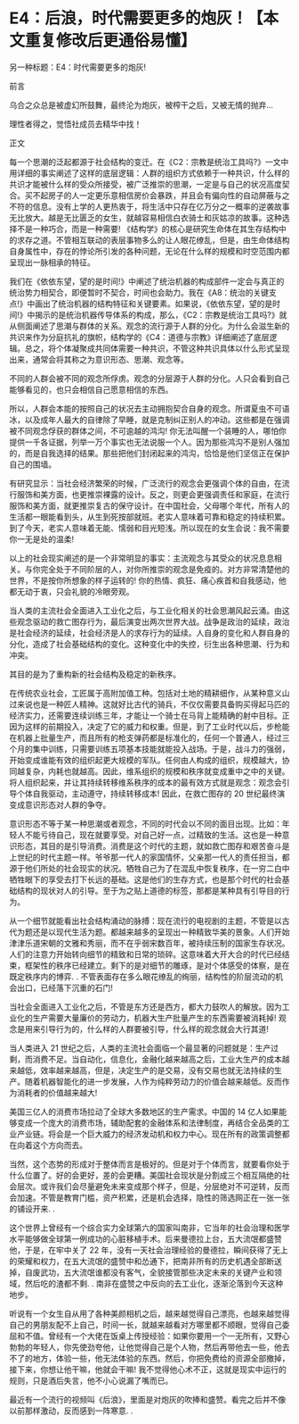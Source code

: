 # E4：后浪，时代需要更多的炮灰！【本文重复修改后更通俗易懂】

另一种标题：E4：时代需要更多的炮灰!

前言

乌合之众总是被虚幻所鼓舞，最终沦为炮灰，被榨干之后，又被无情的抛弃…

理性者得之，觉悟社成员去精华中找！

正文

每一个思潮的泛起都源于社会结构的变迁。在《C2：宗教是统治工具吗?》一文中用详细的事实阐述了这样的底层逻辑：人群的组织方式依赖于一种共识，什么样的共识才能被什么样的受众所接受，被广泛推崇的思潮，一定是与自己的状况高度契合。买不起房子的人一定更乐意相信房价会暴跌，并且会有偏向性的自动屏蔽与之不符的信息。没有上学的人更热衷于，将生活中只存在亿万分之一概率的逆袭故事无比放大。越是无比匮乏的女生，就越容易相信白衣骑士和灰姑凉的故事。这种选择不是一种巧合，而是一种需要! 《结构学》的核心是研究生命体在其生存结构中的求存之道。不管相互联动的表层事物多么的让人眼花缭乱，但是，由生命体结构自身属性中，存在的悖论所引发的各种问题，无论在什么样的规模和时空范围内都呈现出一脉相承的特征。

我们在《依依东望，望的是时间!》中阐述了统治机器的构成部件一定会与真正的统治势力相契合，即便暂时不契合，时间也会助力。我在《A8：统治的关键支点!》中画出了统治机器的结构特征和关键要素。如果说，《依依东望，望的是时间!》中揭示的是统治机器传导体系的构成，那么，《C2：宗教是统治工具吗?》就从侧面阐述了思潮与群体的关系。观念的流行源于人群的分化。为什么会滋生新的共识来作为分庭抗礼的旗帜，结构学的《C4：道德与宗教》详细阐述了底层逻辑。总之，将个体凝聚成共同体需要一种共识，不管这种共识具体以什么形式呈现出来，通常会将其称之为意识形态、思潮、观念等。

不同的人群会被不同的观念所俘虏。观念的分层源于人群的分化。人只会看到自己能够看见的，也只会相信自己愿意相信的东西。

所以，人群会本能的按照自己的状况去主动拥抱契合自身的观念。所谓夏虫不可语冰，以及成年人最大的自律除了早睡，就是克制纠正别人的冲动。这些都是在强调被不同观念俘获的群体之间，不可逾越的鸿沟! 你无法叫醒一个装睡的人，哪怕你提供一千各证据，列举一万个事实也无法说服一个人。因为那些鸿沟不是别人强加的，而是自我选择的结果。那些把他们封闭起来的鸿沟，恰恰是他们坚信正在保护自己的围墙。

有研究显示：当社会经济繁荣的时候，广泛流行的观念会更强调个体的自由，在流行服饰和美方面，也更推崇裸露的设计。反之，则更会更强调责任和家庭，在流行服饰和美方面，就更推崇复古的保守设计。在中国社会，父母哪个年代，所有人的生活都一眼能看到头，从生到死按部就班。老实人意味着可靠和稳定的持续积累。到了今天，老实人意味着无能、懦弱和目光短浅。所以现在的女生会说：我不需要你一无是处的温柔!

以上的社会现实阐述的是一个非常明显的事实：主流观念与其受众的状况息息相关。与你完全处于不同阶层的人，对你所推崇的观念是免疫的。对方非常清楚他的世界，不是按你所想象的样子运转的! 你的热情、疯狂、痛心疾首和自我感动，他都无动于衷，只会礼貌的冷眼旁观。

当人类的主流社会全面进入工业化之后，与工业化相关的社会思潮风起云涌。由这些观念驱动的救亡图存行为，最后演变出两次世界大战。战争是政治的延续，政治是社会经济的延续，社会经济是人的求存行为的延续。人自身的变化和人群自身的分化，造成了社会基础结构的变化。这种变化中的失控，衍生出各种思潮、行为和冲突。

其目的是为了重构新的社会结构及稳定的新秩序。

在传统农业社会，工匠属于高附加值工种。包括对土地的精耕细作，从某种意义山过来说也是一种匠人精神。这就好比古代的骑兵，不仅仅需要具备购买得起马匹的经济实力，还需要连续训练三年，才能让一个骑士在马背上能精确的射中目标。正因为这样的前期投入，决定了它的威力和权重。但是，到了工业时代以后，步枪能在机器上批量生产，而且所有的枪支弹药都是标准化的，任何一个普通人，经过三个月的集中训练，只需要训练五项基本技能就能投入战场。于是，战斗力的强弱，开始变成谁能有效的组织起更大规模的军队。任何由人构成的组织，规模越大，协同越复杂，内耗也就越高。因此，维系组织的规模和秩序就变成重中之中的关键。将人组织起来，并让其持续转移维系秩序的成本的最有效方式就是观念：观念会引导个体自我驱动，主动遵守，持续转移成本! 因此，在救亡图存的 20 世纪最终演变成意识形态对人群的争夺。

意识形态不等于某一种思潮或者观念，不同的时代会以不同的面目出现。比如：年轻人不能亏待自己，现在就要享受。对自己好一点，过精致的生活。这也是一种意识形态，其目的是引导消费。消费是这个时代的主题，就如救亡图存和艰苦奋斗是上世纪的时代主题一样。爷爷那一代人的家国情怀，父亲那一代人的责任担当，都源于他们所处的社会现实的状况。牺牲自己为了在混乱中恢复秩序，在一穷二白中牺牲眼下的享受去打下长远的基础。这是他们的生存方式，也是那个时代的社会基础结构的现状对人的引导。至于为之贴上道德的标签，那都是某种具有引导目的行为。

从一个细节就能看出社会结构涌动的脉搏：现在流行的电视剧的主题，不管是以古代为题还是以现代生活为题。都越来越多的呈现出一种精致华美的景象。人们开始津津乐道宋朝的文雅和秀丽，而不在乎弱宋数百年，被持续压制的国家生存状况。人们的注意力开始转向细节的精致和日常的琐碎。这意味着大开大合的时代已经结束，框架性的秩序已经建立。剩下的是对细节的雕琢，是对个体感受的体察，是在既定秩序内的博弈. . 不管表面存在多么眼花缭乱的绚丽，结构性的阶层流动的机会出口，已经落下沉重的石门!

当社会全面进入工业化之后，不管是东方还是西方，都大力鼓吹人的解放。因为工业化的生产需要大量廉价的劳动力，机器大生产批量产生的东西需要被消耗掉! 观念是用来引导行为的，什么样的人群要被引导，什么样的观念就会大行其道!

当人类进入 21 世纪之后，人类的主流社会面临一个最显著的问题就是：生产过剩，而消费不足。当自动化，信息化，金融化越来越高之后，工业大生产的成本越来越低，效率越来越高，但是，决定生产的是交易，没有交易也就无法持续的生产。随着机器智能化的进一步发展，人作为纯粹劳动力的价值会越来越低。反而作为消耗者的价值越来越大!

美国三亿人的消费市场拉动了全球大多数地区的生产需求。中国的 14 亿人如果能够变成一个庞大的消费市场，辅助配套的金融体系和法律制度，再结合全品类的工业产业链。将会是一个巨大威力的经济发动机和权力中心。现在所有的政策调整都在向着这个方向而去。

当然，这个态势的形成对于整体而言是极好的。但是对于个体而言，就要看你处于什么位置了。好的会更好，差的会更糟。美国社会现状是分割成三个相互隔绝的社会层次。或许我们会尽量避免未来变成那个样子，但是，分层绝对不可逆转，反而会加速。不管是教育门槛，资产积累，还是机会选择，隐性的筛选网正在一张一张的铺设开来. .

这个世界上曾经有一个综合实力全球第六的国家叫南非，它当年的社会治理和医学水平能够做全球第一例成功的心脏移植手术。后来曼德拉上台，五大流氓都盛赞他，于是，在牢中关了 22 年，没有一天社会治理经验的曼德拉，瞬间获得了无上的荣耀和权力，在五大流氓的盛赞中和怂通下，把南非所有的历史机遇全部断送掉，自废武功，五大流氓谁都没有客气，全貌接管那些决定未来的关键产业和领域，然后吃的渣都不剩. . 南非在盛赞之中反向的去工业化，逐渐沦落到今天这种地步。

听说有一个女生自从用了各种美颜相机之后，越来越觉得自己漂亮，也越来越觉得自己的男朋友配不上自己，时间一长，就越来越看对方哪里都不顺眼，觉得自己委屈和不值。曾经有一个大佬在饭桌上传授经验：如果你要用一个一无所有，又野心勃勃的年轻人，你先使劲夸他，让他觉得自己是个人物，然后再带他去一些，他去不了的地方，体验一些，他无法体验的东西。然后，你把免费给的资源全部撤掉，接下来，你想让他干嘛，他就会干嘛! 我不觉得他心术不正，这就是现实中运行的规则，只是酒后失言，他不小心说漏了嘴而已。

最近有一个流行的视频叫《后浪》，里面是对炮灰的吹捧和盛赞。看完之后并不像以前那样激动，反而感到一阵寒意. .